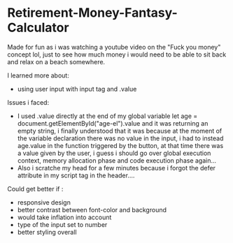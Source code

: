 # Retirement-Money-Fantasy-Calculator

Made for fun as i was watching a youtube video on the "Fuck you money" concept lol, just to see how much money i would need to be able to sit back and relax on a beach somewhere.

I learned more about:

<ul>
  <li>using user input with input tag and .value</li>
</ul>

Issues i faced:

<ul>
  <li>I used .value directly at the end of my global variable let age = document.getElementById("age-el").value and it was returning an empty string, i finally understood that it was because at the moment of the variable declaration there was no value in the input, i had to instead age.value in the function triggered by the button, at that time there was a value given by the user, i guess i should go over global execution context, memory allocation phase and code execution phase again... </li>
  <li>Also i scratche my head for a few minutes because i forgot the defer attribute in my script tag in the header....</li>
</ul>

Could get better if :

<ul>
  <li>responsive design</li>
  <li>better contrast between font-color and background</li>
  <li>would take inflation into account</li>
  <li>type of the input set to number</li>
  <li>better styling overall</li>
</ul>
